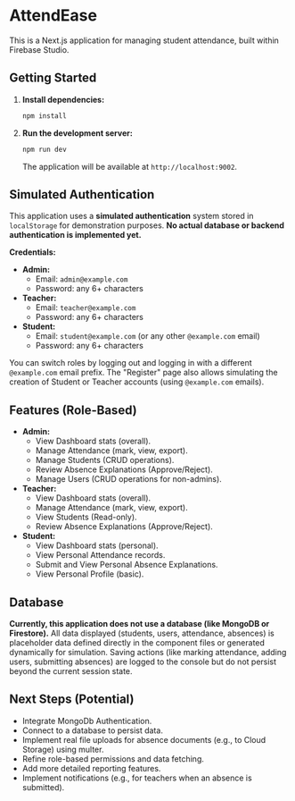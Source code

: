 # AttendEase 

This is a Next.js application for managing student attendance, built within Firebase Studio.

## Getting Started

1.  **Install dependencies:**
    ```bash
    npm install
    ```
2.  **Run the development server:**
    ```bash
    npm run dev
    ```
    The application will be available at `http://localhost:9002`.

## Simulated Authentication

This application uses a **simulated authentication** system stored in `localStorage` for demonstration purposes. **No actual database or backend authentication is implemented yet.**

**Credentials:**

*   **Admin:**
    *   Email: `admin@example.com`
    *   Password: any 6+ characters
*   **Teacher:**
    *   Email: `teacher@example.com`
    *   Password: any 6+ characters
*   **Student:**
    *   Email: `student@example.com` (or any other `@example.com` email)
    *   Password: any 6+ characters

You can switch roles by logging out and logging in with a different `@example.com` email prefix. The "Register" page also allows simulating the creation of Student or Teacher accounts (using `@example.com` emails).

## Features (Role-Based)

*   **Admin:**
    *   View Dashboard stats (overall).
    *   Manage Attendance (mark, view, export).
    *   Manage Students (CRUD operations).
    *   Review Absence Explanations (Approve/Reject).
    *   Manage Users (CRUD operations for non-admins).
*   **Teacher:**
    *   View Dashboard stats (overall).
    *   Manage Attendance (mark, view, export).
    *   View Students (Read-only).
    *   Review Absence Explanations (Approve/Reject).
*   **Student:**
    *   View Dashboard stats (personal).
    *   View Personal Attendance records.
    *   Submit and View Personal Absence Explanations.
    *   View Personal Profile (basic).

## Database

**Currently, this application does not use a database (like MongoDB or Firestore).** All data displayed (students, users, attendance, absences) is placeholder data defined directly in the component files or generated dynamically for simulation. Saving actions (like marking attendance, adding users, submitting absences) are logged to the console but do not persist beyond the current session state.

## Next Steps (Potential)

*   Integrate MongoDb Authentication.
*   Connect to a database to persist data.
*   Implement real file uploads for absence documents (e.g., to Cloud Storage) using multer.
*   Refine role-based permissions and data fetching.
*   Add more detailed reporting features.
*   Implement notifications (e.g., for teachers when an absence is submitted).

